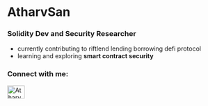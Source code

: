 <h1>AtharvSan</h1>
<h3>Solidity Dev and Security Researcher</h3>

- currently contributing to riftlend lending borrowing defi protocol
- learning and exploring **smart contract security**

<h3 align="left">Connect with me:</h3>
<p align="left">
<a href="https://twitter.com/AtharvSan" target="blank"><img align="center" src="https://raw.githubusercontent.com/rahuldkjain/github-profile-readme-generator/master/src/images/icons/Social/twitter.svg" alt="AtharvSan" height="30" width="40" /></a>
</p>


